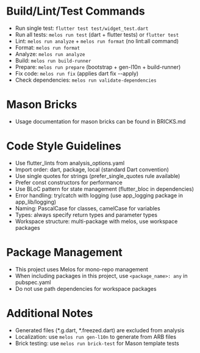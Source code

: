 # Build/Lint/Test Commands
- Run single test: `flutter test test/widget_test.dart`
- Run all tests: `melos run test` (dart + flutter tests) or `flutter test`
- Lint: `melos run analyze` + `melos run format` (no lint:all command)
- Format: `melos run format`
- Analyze: `melos run analyze`
- Build: `melos run build-runner`
- Prepare: `melos run prepare` (bootstrap + gen-l10n + build-runner)
- Fix code: `melos run fix` (applies dart fix --apply)
- Check dependencies: `melos run validate-dependencies`

# Mason Bricks
- Usage documentation for mason bricks can be found in BRICKS.md

# Code Style Guidelines
- Use flutter_lints from analysis_options.yaml
- Import order: dart, package, local (standard Dart convention)
- Use single quotes for strings (prefer_single_quotes rule available)
- Prefer const constructors for performance
- Use BLoC pattern for state management (flutter_bloc in dependencies)
- Error handling: try/catch with logging (use app_logging package in app_lib/logging)
- Naming: PascalCase for classes, camelCase for variables
- Types: always specify return types and parameter types
- Workspace structure: multi-package with melos, use workspace packages

# Package Management
- This project uses Melos for mono-repo management
- When including packages in this project, use `<package_name>: any` in pubspec.yaml
- Do not use path dependencies for workspace packages

# Additional Notes
- Generated files (*.g.dart, *.freezed.dart) are excluded from analysis
- Localization: use `melos run gen-l10n` to generate from ARB files
- Brick testing: use `melos run brick-test` for Mason template tests